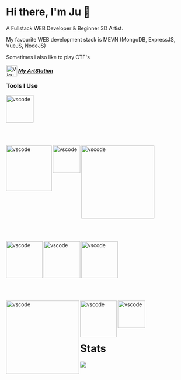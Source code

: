 # Hi there, I'm Ju 👋

A Fullstack WEB Developer & Beginner 3D Artist.

My favourite WEB development stack is MEVN (MongoDB, ExpressJS, VueJS, NodeJS)

Sometimes i also like to play CTF's

[<img align="left" alt="Visual Studio Code" width="30px" src="https://www.iconfinder.com/data/icons/logos-and-brands/512/27_Artstation_logo_logos-512.png" />](https://www.artstation.com/juthecutie) 
 
 ##### [My ArtStation](https://www.artstation.com/juthecutie)
 
 ### Tools I Use
 <img align="" alt="vscode" width="75px" src="https://upload.wikimedia.org/wikipedia/commons/thumb/9/9a/Visual_Studio_Code_1.35_icon.svg/1024px-Visual_Studio_Code_1.35_icon.svg.png"/>

<br><br>

<img align="left" alt="vscode" width="125px" src="https://cdn.freebiesupply.com/logos/thumbs/2x/nodejs-1-logo.png"/>

<img align="left" alt="vscode" width="75px" src="https://upload.wikimedia.org/wikipedia/commons/thumb/8/84/Deno.svg/768px-Deno.svg.png"/>

<img align="" alt="vscode" width="200px" src="https://transang.me/content/images/2019/11/ExpressJS.png"/>

<br><br>

<img align="left" alt="vscode" width="100px" src="https://upload.wikimedia.org/wikipedia/commons/thumb/9/95/Vue.js_Logo_2.svg/1184px-Vue.js_Logo_2.svg.png"/>

<img align="left" alt="vscode" width="100px" src="https://assets.stickpng.com/images/584830f5cef1014c0b5e4aa1.png"/>

<img align="" alt="vscode" width="100px" src="https://img2.gratispng.com/20180701/rht/kisspng-angularjs-logo-javascript-security-token-5b38e22b8a3f38.7851363415304545715663.jpg"/>

<br><br>

<img align="left" alt="vscode" width="200px" src="https://logos-download.com/wp-content/uploads/2016/09/MongoDB_logo_Mongo_DB.png"/>

<img align="left" alt="vscode" width="100px" src="https://altyra.com/wp-content/uploads/2018/11/mysql-logo-png-transparent.png"/>

<img align="" alt="vscode" width="75px" src="https://upload.wikimedia.org/wikipedia/commons/thumb/2/29/Postgresql_elephant.svg/1200px-Postgresql_elephant.svg.png"/>

# Stats
![](https://github-readme-stats.vercel.app/api/top-langs/?username=juthecutie&hide=html&theme=cobalt)

<!--
Here are some ideas to get you started:

- 🔭 I’m currently working on ...
- 🌱 I’m currently learning ...
- 👯 I’m looking to collaborate on ...
- 🤔 I’m looking for help with ...
- 💬 Ask me about ...
- 📫 How to reach me: ...
- 😄 Pronouns: ...
- ⚡ Fun fact: ...
-->
